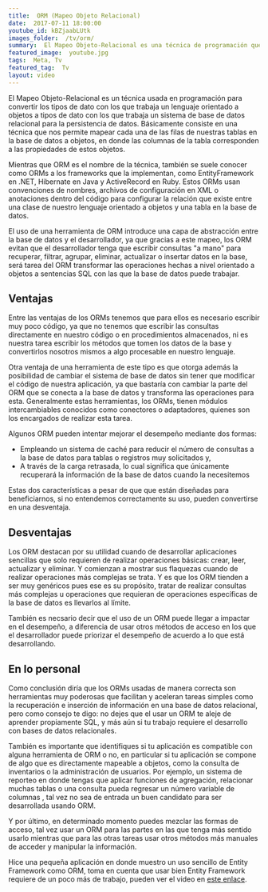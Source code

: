 ```yaml
---
title:  ORM (Mapeo Objeto Relacional)
date:  2017-07-11 18:00:00
youtube_id: kBZjaabLUtk
images_folder:  /tv/orm/
summary:  El Mapeo Objeto-Relacional es una técnica de programación que facilita el acceso a los datos desde una aplicación a una base de datos, tiene muchas ventajas, pero tampoco es la solución a todos nuestros problemas.
featured_image:  youtube.jpg
tags:  Meta, Tv
featured_tag:  Tv
layout: video
---
```


El Mapeo Objeto-Relacional es un técnica usada en programación para convertir los tipos de dato con los que trabaja un lenguaje orientado a objetos a tipos de dato con los que trabaja un sistema de base de datos relacional para la persistencia de datos. Básicamente consiste en una técnica que nos permite mapear cada una de las filas de nuestras tablas en la base de datos a objetos, en donde las columnas de la tabla corresponden a las propiedades de estos objetos.

Mientras que ORM es el nombre de la técnica, también se suele conocer como ORMs a los frameworks que la implementan, como EntityFramework en .NET, Hibernate en Java y ActiveRecord en Ruby. Estos ORMs usan convenciones de nombres, archivos de configuración en XML o anotaciones dentro del código para configurar la relación que existe entre una clase de nuestro lenguaje orientado a objetos y una tabla en la base de datos.

El uso de una herramienta de ORM introduce una capa de abstracción entre la base de datos y el desarrollador, ya que gracias a este mapeo, los ORM evitan que el desarrollador tenga que escribir consultas "a mano" para recuperar, filtrar, agrupar, eliminar, actualizar o insertar datos en la base, será tarea del ORM transformar las operaciones hechas a nivel orientado a objetos a sentencias SQL con las que la base de datos puede trabajar. 

## Ventajas  
Entre las ventajas de los ORMs tenemos que para ellos es necesario escribir muy poco código, ya que no tenemos que escribir las consultas directamente en nuestro código o en procedimientos almacenados, ni es nuestra tarea escribir los métodos que tomen los datos de la base y convertirlos nosotros mismos a algo procesable en nuestro lenguaje.

Otra ventaja de una herramienta de este tipo es que otorga además la posibilidad de cambiar el sistema de base de datos sin tener que modificar el código de nuestra aplicación, ya que bastaría con cambiar la parte del ORM que se conecta a la base de datos y transforma las operaciones para esta. Generalmente estas herramientas, los ORMs, tienen módulos intercambiables conocidos como conectores o adaptadores, quienes son los encargados de realizar esta tarea. 

Algunos ORM pueden intentar mejorar el desempeño mediante dos formas:

 - Empleando un sistema de caché para reducir el número de consultas a la base de datos para tablas o registros muy solicitados y,
 - A través de la carga retrasada, lo cual significa que únicamente recuperará la información de la base de datos cuando la necesitemos

Estas dos características a pesar de que que están diseñadas para beneficiarnos, si no entendemos correctamente su uso, pueden convertirse en una desventaja.  

## Desventajas

Los ORM destacan por su utilidad cuando de desarrollar aplicaciones sencillas que solo requieren de realizar operaciones básicas: crear, leer, actualizar y eliminar. Y comienzan a mostrar sus flaquezas cuando de realizar operaciones más complejas se trata. Y es que los ORM tienden a ser muy genéricos pues ese es su propósito, tratar de realizar consultas más complejas u operaciones que requieran de operaciones específicas de la base de datos es llevarlos al límite.

También es necsario decir que el uso de un ORM puede llegar a impactar en el desempeño, a diferencia de  usar otros métodos de acceso en los que el desarrollador puede priorizar el desempeño de acuerdo a lo que está desarrollando.

## En lo personal  
Como conclusión diría que los ORMs usadas de manera correcta son herramientas muy poderosas que facilitan y aceleran tareas simples como la recuperación e inserción de información en una base de datos relacional, pero como consejo te digo: no dejes que el usar un ORM te aleje de aprender propiamente SQL, y más aún si tu trabajo requiere el desarrollo con bases de datos relacionales. 

También es importante que identifiques si tu aplicación es compatible con alguna herramienta de ORM o no, en particular si tu aplicación se compone de algo que es directamente mapeable a objetos, como la consulta de inventarios o la administración de usuarios. Por ejemplo, un sistema de reporteo en donde tengas que aplicar funciones de agregación, relacionar muchas tablas o una consulta pueda regresar un número variable de columnas , tal vez no sea de entrada un buen candidato para ser desarrollada usando ORM.

Y por último, en determinado momento puedes mezclar las formas de acceso, tal vez usar un ORM para las partes en las que tenga más sentido usarlo mientras que para las otras tareas usar otros métodos más manuales de acceder y manipular la información. 

Hice una pequeña aplicación en donde muestro un uso sencillo de Entity Framework como ORM, toma en cuenta que usar bien Entity Framework requiere de un poco más de trabajo, pueden ver el video en <a href="..\implementacion-orm" target="_blank">este enlace</a>.
